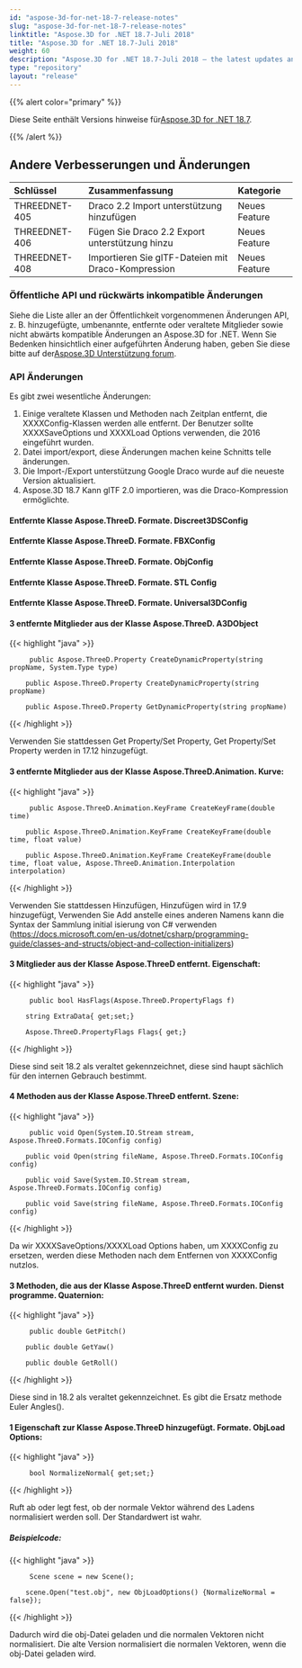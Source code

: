 ```yaml
---
id: "aspose-3d-for-net-18-7-release-notes"
slug: "aspose-3d-for-net-18-7-release-notes"
linktitle: "Aspose.3D for .NET 18.7-Juli 2018"
title: "Aspose.3D for .NET 18.7-Juli 2018"
weight: 60
description: "Aspose.3D for .NET 18.7-Juli 2018 – the latest updates and fixes."
type: "repository"
layout: "release"
---
```

{{% alert color="primary" %}}

Diese Seite enthält Versions hinweise für[Aspose.3D for .NET 18.7](https://www.nuget.org/packages/Aspose.3D/18.7.0).

{{% /alert %}}
## **Andere Verbesserungen und Änderungen**

|**Schlüssel**|**Zusammenfassung**|**Kategorie**|
|:- |:- |:- |
|THREEDNET-405|Draco 2.2 Import unterstützung hinzufügen|Neues Feature|
|THREEDNET-406|Fügen Sie Draco 2.2 Export unterstützung hinzu|Neues Feature|
|THREEDNET-408|Importieren Sie glTF-Dateien mit Draco-Kompression|Neues Feature|
### **Öffentliche API und rückwärts inkompatible Änderungen**
Siehe die Liste aller an der Öffentlichkeit vorgenommenen Änderungen API, z. B. hinzugefügte, umbenannte, entfernte oder veraltete Mitglieder sowie nicht abwärts kompatible Änderungen an Aspose.3D for .NET. Wenn Sie Bedenken hinsichtlich einer aufgeführten Änderung haben, geben Sie diese bitte auf der[Aspose.3D Unterstützung forum](https://forum.aspose.com/c/3d).
### **API Änderungen**
Es gibt zwei wesentliche Änderungen:

1. Einige veraltete Klassen und Methoden nach Zeitplan entfernt, die XXXXConfig-Klassen werden alle entfernt. Der Benutzer sollte XXXXSaveOptions und XXXXLoad Options verwenden, die 2016 eingeführt wurden.
1. Datei import/export, diese Änderungen machen keine Schnitts telle änderungen.
1. Die Import-/Export unterstützung Google Draco wurde auf die neueste Version aktualisiert.
1. Aspose.3D 18.7 Kann glTF 2.0 importieren, was die Draco-Kompression ermöglichte.
#### **Entfernte Klasse Aspose.ThreeD. Formate. Discreet3DSConfig**
#### **Entfernte Klasse Aspose.ThreeD. Formate. FBXConfig**
#### **Entfernte Klasse Aspose.ThreeD. Formate. ObjConfig**
#### **Entfernte Klasse Aspose.ThreeD. Formate. STL Config**
#### **Entfernte Klasse Aspose.ThreeD. Formate. Universal3DConfig**
#### **3 entfernte Mitglieder aus der Klasse Aspose.ThreeD. A3DObject**
{{< highlight "java" >}}

         public Aspose.ThreeD.Property CreateDynamicProperty(string propName, System.Type type)

        public Aspose.ThreeD.Property CreateDynamicProperty(string propName)

        public Aspose.ThreeD.Property GetDynamicProperty(string propName)

{{< /highlight >}}

Verwenden Sie stattdessen Get Property/Set Property, Get Property/Set Property werden in 17.12 hinzugefügt.
#### **3 entfernte Mitglieder aus der Klasse Aspose.ThreeD.Animation. Kurve:**
{{< highlight "java" >}}

         public Aspose.ThreeD.Animation.KeyFrame CreateKeyFrame(double time)

        public Aspose.ThreeD.Animation.KeyFrame CreateKeyFrame(double time, float value)

        public Aspose.ThreeD.Animation.KeyFrame CreateKeyFrame(double time, float value, Aspose.ThreeD.Animation.Interpolation interpolation)

{{< /highlight >}}

Verwenden Sie stattdessen Hinzufügen, Hinzufügen wird in 17.9 hinzugefügt, Verwenden Sie Add anstelle eines anderen Namens kann die Syntax der Sammlung initial isierung von C# verwenden (<https://docs.microsoft.com/en-us/dotnet/csharp/programming-guide/classes-and-structs/object-and-collection-initializers>)
#### **3 Mitglieder aus der Klasse Aspose.ThreeD entfernt. Eigenschaft:**
{{< highlight "java" >}}

         public bool HasFlags(Aspose.ThreeD.PropertyFlags f)

        string ExtraData{ get;set;}

        Aspose.ThreeD.PropertyFlags Flags{ get;}

{{< /highlight >}}

Diese sind seit 18.2 als veraltet gekennzeichnet, diese sind haupt sächlich für den internen Gebrauch bestimmt.
#### **4 Methoden aus der Klasse Aspose.ThreeD entfernt. Szene:**
{{< highlight "java" >}}

         public void Open(System.IO.Stream stream, Aspose.ThreeD.Formats.IOConfig config)

        public void Open(string fileName, Aspose.ThreeD.Formats.IOConfig config)

        public void Save(System.IO.Stream stream, Aspose.ThreeD.Formats.IOConfig config)

        public void Save(string fileName, Aspose.ThreeD.Formats.IOConfig config)

{{< /highlight >}}

Da wir XXXXSaveOptions/XXXXLoad Options haben, um XXXXConfig zu ersetzen, werden diese Methoden nach dem Entfernen von XXXXConfig nutzlos.
#### **3 Methoden, die aus der Klasse Aspose.ThreeD entfernt wurden. Dienst programme. Quaternion:**
{{< highlight "java" >}}

         public double GetPitch()

        public double GetYaw()

        public double GetRoll()

{{< /highlight >}}

Diese sind in 18.2 als veraltet gekennzeichnet. Es gibt die Ersatz methode Euler Angles().
#### **1 Eigenschaft zur Klasse Aspose.ThreeD hinzugefügt. Formate. ObjLoad Options:**
{{< highlight "java" >}}

         bool NormalizeNormal{ get;set;}

{{< /highlight >}}

Ruft ab oder legt fest, ob der normale Vektor während des Ladens normalisiert werden soll. Der Standardwert ist wahr.
##### **Beispielcode:**
{{< highlight "java" >}}

         Scene scene = new Scene();

        scene.Open("test.obj", new ObjLoadOptions() {NormalizeNormal = false});

{{< /highlight >}}

Dadurch wird die obj-Datei geladen und die normalen Vektoren nicht normalisiert. Die alte Version normalisiert die normalen Vektoren, wenn die obj-Datei geladen wird.
